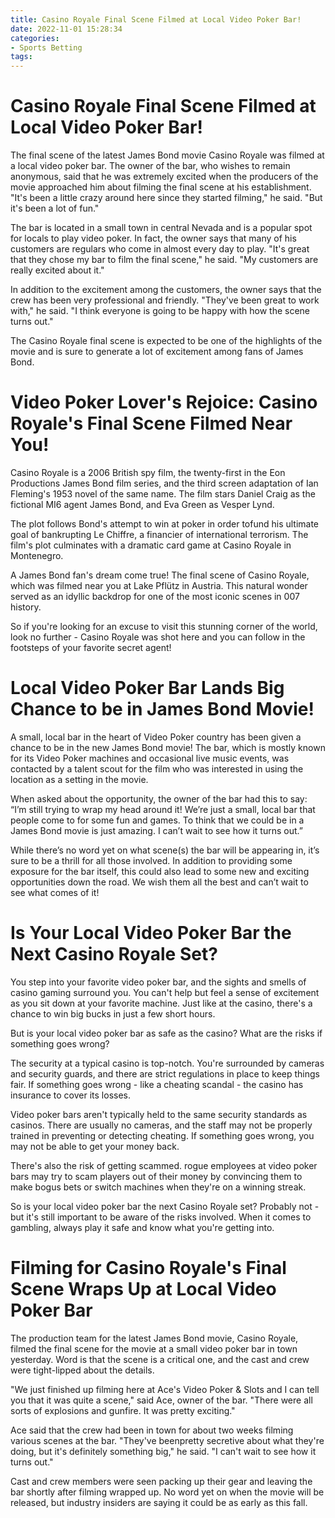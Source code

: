 ```yaml
---
title: Casino Royale Final Scene Filmed at Local Video Poker Bar!
date: 2022-11-01 15:28:34
categories:
- Sports Betting
tags:
---
```



#  Casino Royale Final Scene Filmed at Local Video Poker Bar!

The final scene of the latest James Bond movie Casino Royale was filmed at a local video poker bar. The owner of the bar, who wishes to remain anonymous, said that he was extremely excited when the producers of the movie approached him about filming the final scene at his establishment. "It's been a little crazy around here since they started filming," he said. "But it's been a lot of fun."

The bar is located in a small town in central Nevada and is a popular spot for locals to play video poker. In fact, the owner says that many of his customers are regulars who come in almost every day to play. "It's great that they chose my bar to film the final scene," he said. "My customers are really excited about it."

In addition to the excitement among the customers, the owner says that the crew has been very professional and friendly. "They've been great to work with," he said. "I think everyone is going to be happy with how the scene turns out."

The Casino Royale final scene is expected to be one of the highlights of the movie and is sure to generate a lot of excitement among fans of James Bond.

#  Video Poker Lover's Rejoice: Casino Royale's Final Scene Filmed Near You!

Casino Royale is a 2006 British spy film, the twenty-first in the Eon Productions James Bond film series, and the third screen adaptation of Ian Fleming's 1953 novel of the same name. The film stars Daniel Craig as the fictional MI6 agent James Bond, and Eva Green as Vesper Lynd.

The plot follows Bond's attempt to win at poker in order tofund his ultimate goal of bankrupting Le Chiffre, a financier of international terrorism. The film's plot culminates with a dramatic card game at Casino Royale in Montenegro.

A James Bond fan's dream come true! The final scene of Casino Royale, which was filmed near you at Lake Pflütz in Austria. This natural wonder served as an idyllic backdrop for one of the most iconic scenes in 007 history.

So if you're looking for an excuse to visit this stunning corner of the world, look no further - Casino Royale was shot here and you can follow in the footsteps of your favorite secret agent!

#  Local Video Poker Bar Lands Big Chance to be in James Bond Movie!

A small, local bar in the heart of Video Poker country has been given a chance to be in the new James Bond movie! The bar, which is mostly known for its Video Poker machines and occasional live music events, was contacted by a talent scout for the film who was interested in using the location as a setting in the movie.

When asked about the opportunity, the owner of the bar had this to say: “I’m still trying to wrap my head around it! We’re just a small, local bar that people come to for some fun and games. To think that we could be in a James Bond movie is just amazing. I can’t wait to see how it turns out.”

While there’s no word yet on what scene(s) the bar will be appearing in, it’s sure to be a thrill for all those involved. In addition to providing some exposure for the bar itself, this could also lead to some new and exciting opportunities down the road. We wish them all the best and can’t wait to see what comes of it!

#  Is Your Local Video Poker Bar the Next Casino Royale Set?

You step into your favorite video poker bar, and the sights and smells of casino gaming surround you. You can't help but feel a sense of excitement as you sit down at your favorite machine. Just like at the casino, there's a chance to win big bucks in just a few short hours.

But is your local video poker bar as safe as the casino? What are the risks if something goes wrong?

The security at a typical casino is top-notch. You're surrounded by cameras and security guards, and there are strict regulations in place to keep things fair. If something goes wrong - like a cheating scandal - the casino has insurance to cover its losses.

Video poker bars aren't typically held to the same security standards as casinos. There are usually no cameras, and the staff may not be properly trained in preventing or detecting cheating. If something goes wrong, you may not be able to get your money back.

There's also the risk of getting scammed. rogue employees at video poker bars may try to scam players out of their money by convincing them to make bogus bets or switch machines when they're on a winning streak.

So is your local video poker bar the next Casino Royale set? Probably not - but it's still important to be aware of the risks involved. When it comes to gambling, always play it safe and know what you're getting into.

#  Filming for Casino Royale's Final Scene Wraps Up at Local Video Poker Bar

The production team for the latest James Bond movie, Casino Royale, filmed the final scene for the movie at a small video poker bar in town yesterday. Word is that the scene is a critical one, and the cast and crew were tight-lipped about the details.

"We just finished up filming here at Ace's Video Poker & Slots and I can tell you that it was quite a scene," said Ace, owner of the bar. "There were all sorts of explosions and gunfire. It was pretty exciting."

Ace said that the crew had been in town for about two weeks filming various scenes at the bar. "They've beenpretty secretive about what they're doing, but it's definitely something big," he said. "I can't wait to see how it turns out."

Cast and crew members were seen packing up their gear and leaving the bar shortly after filming wrapped up. No word yet on when the movie will be released, but industry insiders are saying it could be as early as this fall.